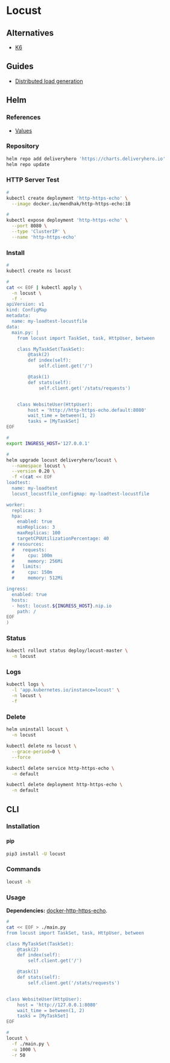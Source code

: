 # Locust

<!--
https://github.com/apereo/cas/blob/master/docs/cas-server-documentation/high_availability/Performance-Testing-Locust.md
https://artifacthub.io/packages/helm/deliveryhero/locust

https://github.com/ONSdigital/blaise-cawi-load-tests/tree/main
-->

## Alternatives

- [K6](/k6.md)

## Guides

- [Distributed load generation](https://docs.locust.io/en/stable/running-locust-distributed.html)

## Helm

### References

- [Values](https://github.com/deliveryhero/helm-charts/tree/master/stable/locust#values)

### Repository

```sh
helm repo add deliveryhero 'https://charts.deliveryhero.io'
helm repo update
```

### HTTP Server Test

```sh
#
kubectl create deployment 'http-https-echo' \
  --image docker.io/mendhak/http-https-echo:18

#
kubectl expose deployment 'http-https-echo' \
  --port 8080 \
  --type 'ClusterIP' \
  --name 'http-https-echo'
```

<!--
#
kubectl create configmap my-loadtest-locustfile \
  --from-file '[path/to/your/main.py]' \
  -n locust
-->

### Install

```sh
#
kubectl create ns locust

#
cat << EOF | kubectl apply \
  -n locust \
  -f -
apiVersion: v1
kind: ConfigMap
metadata:
  name: my-loadtest-locustfile
data:
  main.py: |
    from locust import TaskSet, task, HttpUser, between

    class MyTaskSet(TaskSet):
        @task(2)
        def index(self):
            self.client.get('/')

        @task(1)
        def stats(self):
            self.client.get('/stats/requests')


    class WebsiteUser(HttpUser):
        host = 'http://http-https-echo.default:8080'
        wait_time = between(1, 2)
        tasks = [MyTaskSet]
EOF

#
export INGRESS_HOST='127.0.0.1'

#
helm upgrade locust deliveryhero/locust \
  --namespace locust \
  --version 0.20 \
  -f <(cat << EOF
loadtest:
  name: my-loadtest
  locust_locustfile_configmap: my-loadtest-locustfile

worker:
  replicas: 3
  hpa:
    enabled: true
    minReplicas: 3
    maxReplicas: 100
    targetCPUUtilizationPercentage: 40
  # resources:
  #   requests:
  #     cpu: 100m
  #     memory: 256Mi
  #   limits:
  #     cpu: 150m
  #     memory: 512Mi

ingress:
  enabled: true
  hosts:
  - host: locust.${INGRESS_HOST}.nip.io
    path: /
EOF
)
```

### Status

```sh
kubectl rollout status deploy/locust-master \
  -n locust
```

### Logs

```sh
kubectl logs \
  -l 'app.kubernetes.io/instance=locust' \
  -n locust \
  -f
```

### Delete

```sh
helm uninstall locust \
  -n locust

kubectl delete ns locust \
  --grace-period=0 \
  --force

kubectl delete service http-https-echo \
  -n default

kubectl delete deployment http-https-echo \
  -n default
```

## CLI

### Installation

#### pip

```sh
pip3 install -U locust
```

### Commands

```sh
locust -h
```

### Usage

**Dependencies:** [docker-http-https-echo](/docker-http-https-echo.md).

```sh
#
cat << EOF > ./main.py
from locust import TaskSet, task, HttpUser, between

class MyTaskSet(TaskSet):
    @task(2)
    def index(self):
        self.client.get('/')

    @task(1)
    def stats(self):
        self.client.get('/stats/requests')


class WebsiteUser(HttpUser):
    host = 'http://127.0.0.1:8080'
    wait_time = between(1, 2)
    tasks = [MyTaskSet]
EOF

#
locust \
  -f ./main.py \
  -u 1000 \
  -r 50
```
